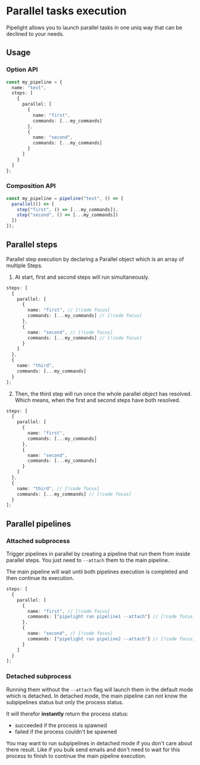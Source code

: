 # Parallel tasks execution

Pipelight allows you to launch parallel tasks in one uniq way
that can be declined to your needs.

## Usage

### Option API

```ts
const my_pipeline = {
  name: "test",
  steps: [
    {
      parallel: [
        {
          name: "first",
          commands: [...my_commands]
        },
        {
          name: "second",
          commands: [...my_commands]
        }
      ]
    }
  ]
};
```

### Composition API

```ts
const my_pipeline = pipeline("test", () => [
  parallel(() => [
    step("first", () => [...my_commands]),
    step("second", () => [...my_commands])
  ])
]);
```

## Parallel steps

Parallel step execution by declaring a Parallel object
which is an array of multiple Steps.

1. At start, first and second steps will run simultaneously.

```ts
steps: [
  {
    parallel: [
      {
        name: "first", // [!code focus]
        commands: [...my_commands] // [!code focus]
      },
      {
        name: "second", // [!code focus]
        commands: [...my_commands] // [!code focus]
      }
    ]
  },
  {
    name: "third",
    commands: [...my_commands]
  }
];
```

2. Then, the third step will run once the whole parallel object has resolved.
   Which means, when the first and second steps have both resolved.

```ts
steps: [
  {
    parallel: [
      {
        name: "first",
        commands: [...my_commands]
      },
      {
        name: "second",
        commands: [...my_commands]
      }
    ]
  },
  {
    name: "third", // [!code focus]
    commands: [...my_commands] // [!code focus]
  }
];
```

## Parallel pipelines

### Attached subprocess

Trigger pipelines in parallel by creating a pipeline that run them from inside parallel steps.
You just need to `--attach` them to the main pipeline.

The main pipeline will wait until both pipelines execution is completed
and then continue its execution.

```ts
steps: [
  {
    parallel: [
      {
        name: "first", // [!code focus]
        commands: ["pipelight run pipeline1 --attach"] // [!code focus]
      },
      {
        name: "second", // [!code focus]
        commands: ["pipelight run pipeline2 --attach"] // [!code focus]
      }
    ]
  }
];
```

### Detached subprocess

Running them without the `--attach` flag will launch them in the default mode which is detached.
In detached mode, the main pipeline can not know the subpipelines status but only the process status.

It will therefor **instantly** return the process status:

- succeeded if the process is spawned
- failed if the process couldn't be spawned

You may want to run subpipelines in detached mode if you don't care about there result.
Like if you bulk send emails and don't need to wait for this process to finish
to continue the main pipeline execution.
